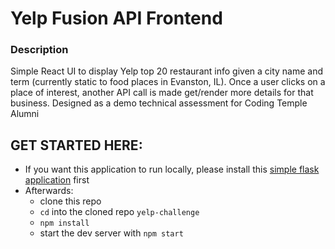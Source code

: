 # Yelp Fusion API Frontend

### Description
Simple React UI to display Yelp top 20 restaurant info given a city name and term (currently static to food places in Evanston, IL). Once a user clicks on a place of interest, another API call is made get/render more details for that business. Designed as a demo technical assessment for Coding Temple Alumni

## GET STARTED HERE:
- If you want this application to run locally, please install this [simple flask application](https://github.com/nwelter1/yelp-backend) first
- Afterwards:
  - clone this repo
  - `cd` into the cloned repo `yelp-challenge`
  - `npm install`
  - start the dev server with `npm start`
